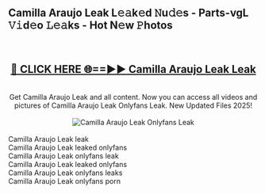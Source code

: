 <h2>Camilla Araujo Leak L𝚎𝚊k𝚎d 𝙽u𝚍𝚎s - Parts-vgL 𝚅𝚒d𝚎o 𝙻𝚎𝚊ks - Hot N𝚎w 𝙿hotos </h2>
<br>
<div align="center">
<h2><a href="https://213.232.235.80/live/video.php?q=camilla-araujo-leak" rel="nofollow">🔴 CLICK HERE 🌐==►► Camilla Araujo Leak Leak</a></h2>
<br>
Get Camilla Araujo Leak and all content. Now you can access all videos and pictures of Camilla Araujo Leak Onlyfans Leak. New Updated Files 2025!
<br>
<br>
<a href="https://213.232.235.80/live/video.php?q=camilla-araujo-leak" rel="nofollow" data-target="animated-image.originalLink"><img src="https://i.imgur.com/1EjSzPs.png" alt="Camilla Araujo Leak Onlyfans Leak" style="max-width: 100%; display: inline-block;" data-target="animated-image.originalImage"></a>
</div>
<br>
Camilla Araujo Leak leak<br>
Camilla Araujo Leak leaked onlyfans<br>
Camilla Araujo Leak onlyfans leak<br>
Camilla Araujo Leak leaked onlyfans<br>
Camilla Araujo Leak onlyfans leaks<br>
Camilla Araujo Leak onlyfans porn

